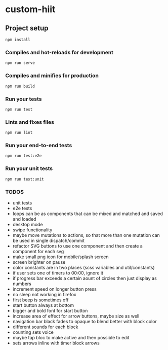 # custom-hiit

## Project setup
```
npm install
```

### Compiles and hot-reloads for development
```
npm run serve
```

### Compiles and minifies for production
```
npm run build
```

### Run your tests
```
npm run test
```

### Lints and fixes files
```
npm run lint
```

### Run your end-to-end tests
```
npm run test:e2e
```

### Run your unit tests
```
npm run test:unit
```

### TODOS
- unit tests
- e2e tests
- loops can be as components that can be mixed and matched and saved and loaded
- desktop mode
- swipe functionality
- maybe move mutations to actions, so that more than one mutation can be used in single dispatch/commit
- refactor SVG buttons to use one component and then create a component for each svg
- make small png icon for mobile/splash screen
- screen brighter on pause
- color constants are in two places (scss variables and util/constants)
- if user sets one of timers to 00:00, ignore it
- if progress bar exceeds a certain aount of circles then just display as numbers
- increment speed on longer button press
- no sleep not working in firefox
- first beep is sometimes off
- start button always at bottom
- bigger and bold font for start button
- increase area of effect for arrow buttons, maybe size as well
- navigation bar black fades to opaque to blend better with block color
- different sounds for each block
- counting sets voice
- maybe tap bloc to make active and then possible to edit
- sets arrows inline with timer block arrows